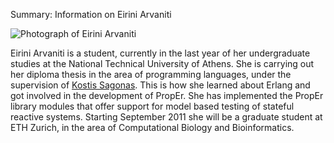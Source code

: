 Summary: Information on Eirini Arvaniti

![Photograph of Eirini Arvaniti](/images/eirini.jpg "Eirini Arvaniti")

Eirini Arvaniti is a student, currently in the last year of her undergraduate
studies at the National Technical University of Athens. She is carrying out
her diploma thesis in the area of programming languages, under the supervision
of [Kostis Sagonas](Kostis_Sagonas.html). This is how she learned about
Erlang and  got involved in the development of PropEr. She has implemented the
PropEr library modules that offer support for model based testing of stateful
reactive systems. Starting September 2011 she will be a graduate student at
ETH Zurich, in the area of Computational Biology and Bioinformatics.
 
<!-- kate: replace-tabs-save on; replace-tabs on; tab-width 8; -->
